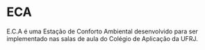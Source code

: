 # ECA
E.C.A é uma Estação de Conforto Ambiental desenvolvido para ser implementado nas salas de aula do Colégio de Aplicação da  UFRJ. 
